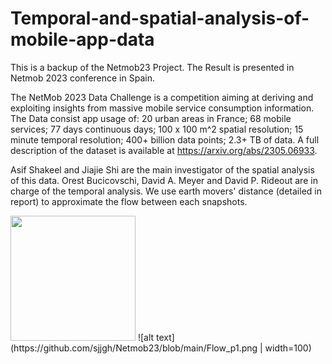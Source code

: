 # Temporal-and-spatial-analysis-of-mobile-app-data
This is a backup of the Netmob23 Project.
The Result is presented in Netmob 2023 conference in Spain.

The NetMob 2023 Data Challenge is a competition aiming at deriving and exploiting insights from massive mobile service consumption information.
The Data consist app usage of:
20 urban areas in France;
68 mobile services;
77 days continuous days;
100 x 100 m^2 spatial resolution;
15 minute temporal resolution;
400+ billion data points;
2.3+ TB of data.
A full description of the dataset is available at https://arxiv.org/abs/2305.06933.

Asif Shakeel and Jiajie Shi are the main investigator of the spatial analysis of this data. Orest Bucicovschi, David A. Meyer and David P. Rideout are in charge of the temporal analysis. We use earth movers' distance (detailed in report) to approximate the flow between each snapshots.

<img src="[https://y-intelligence.vercel.app/_astro/cover.mwFkbjT1_uQDX9.webp](https://github.com/sjjgh/Netmob23/blob/main/Flow_p1.png)" width="200" height="200">
![alt text](https://github.com/sjjgh/Netmob23/blob/main/Flow_p1.png | width=100)



